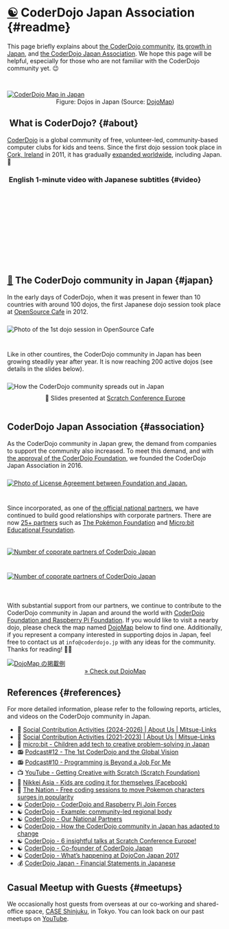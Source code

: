 # [☯️](#readme)  CoderDojo Japan Association {#readme}

This page briefly explains about [the CoderDojo community](#about), [its growth in Japan](#japan), and [the CoderDojo Japan Association](#association). We hope this page will be helpful, especially for those who are not familiar with the CoderDojo community yet. 😉

<div style="padding-top: 30px;">
  <a href='https://map.coderdojo.jp/'>
    <img class="lazyload" loading='lazy' alt='CoderDojo Map in Japan'
     src='/spinner.svg' data-src='/img/dojomap_rect.webp' >
  </a>
</div>
<div style="text-align:center">Figure: Dojos in Japan (Source: <a href='https://map.coderdojo.jp/'>DojoMap</a>)</div>


## [<i class="fa-solid fa-yin-yang"></i>️](#about) What is CoderDojo? {#about}

[CoderDojo](https://codeclub.org/en/coderdojo-community) is a global community of free, volunteer-led, community-based computer clubs for kids and teens. Since the first dojo session took place in [Cork, Ireland](#meetups) in 2011, it has gradually [expanded worldwide](https://map.coderdojo.jp/world), including Japan. 🗾

### [<i class="fa-brands fa-youtube"></i>️](#video) English 1-minute video with Japanese subtitles {#video}
<div class="home-point-video">
  <iframe class='lazyload' frameborder="0"
   allow="accelerometer; clipboard-write; encrypted-media; gyroscope; picture-in-picture; web-share"
   data-src="https://www.youtube.com/embed/GjdRWcdw-N4?list=PL94GDfaSQTmKzw7RLjbmUgl8VyfBR9E8e&cc_load_policy=1&cc_lang_pref=en&rel=0" allowfullscreen></iframe>
</div>

<br>


## [🗾](#japan) The CoderDojo community in Japan {#japan}

In the early days of CoderDojo, when it was present in fewer than 10 countries with around 100 dojos, the first Japanese dojo session took place at [OpenSource Cafe](https://medium.com/opensource-cafe) in 2012.

<div style="padding: 10px 0px;">
  <img class='lazyload' loading='lazy' alt="Photo of the 1st dojo session in OpenSource Cafe"
   src='/coderdojo-japan_cover.min.webp' data-src="/coderdojo-japan_cover.webp" />
</div>

<br>

Like in other countires, the CoderDojo community in Japan has been growing steadily year after year. It is now reaching 200 active dojos (see details in the slides below).

<div style="padding: 10px 0px;">
  <img class='lazyload' loading='lazy' alt="How the CoderDojo community spreads out in Japan"
   src='/spinner.svg' data-src="/img/dojomap_geo.gif" />
</div>

<div>
  <script defer class="speakerdeck-embed" data-slide="1" data-id="cbe1df65074d4777a19c5f15c5bf93e9" data-ratio="1.3333333333333333" src="//speakerdeck.com/assets/embed.js"></script>
  <center>📜 Slides presented at <a href='https://coderdojo.com/2019/08/30/6-insightful-talks-at-scratch-conference-europe/'>Scratch Conference Europe</a></center>
</div>

<br>


## [<i class="fa-solid fa-badge-check"></i>](#association) CoderDojo Japan Association {#association}

As the CoderDojo community in Japan grew, the demand from companies to support the community also increased. To meet this demand, and with [the approval of the CoderDojo Foundation](/docs/regional-license_en), we founded the CoderDojo Japan Association in 2016.

<div style="padding: 10px 0px;">
  <a href='/docs/regional-license_en'>
    <img class='lazyload' loading='lazy' alt="Photo of License Agreement between Foundation and Japan."
     src='/spinner.svg' data-src='/coderdojo-japan-2016_rect.png' />
  </a>
</div>

<br>

Since incorporated, as one of [the official national partners](https://codeclub.org/en/our-partners#:~:text=CoderDojo%20Japan), we have continued to build good relationships with corporate partners. There are now [25+ partners](/#partners) such as [The Pokémon Foundation](https://www.pokemon-foundation.or.jp/news/5/) and [Micro:bit Educational Foundation](https://microbit.org/news/2022-04-14/children-add-tech-to-creative-problemsolving-in-japan/).

<div style="padding: 20px 0px;">
  <a href='https://www.pokemon-foundation.or.jp/news/5/'>
    <img class='lazyload' loading='lazy' alt="Number of coporate partners of CoderDojo Japan"
     src='/spinner.svg' data-src='/coderdojo-japan-partners.png' />
  </a>
</div>

<div style="padding: 20px 0px;">
  <a href='/podcasts/30'>
    <img class='lazyload' loading='lazy' alt="Number of coporate partners of CoderDojo Japan"
     src='/spinner.svg' data-src='/podcasts/30.png' />
  </a>
</div>


<br>

With substantial support from our partners, we continue to contribute to the CoderDojo community in Japan and around the world with [CoderDojo Foundation and Raspberry Pi Foundation](https://web.archive.org/web/20240721015650/https://coderdojo.com/2017/05/26/coderdojo-and-raspberry-pi-join-forces/). If you would like to visit a nearby dojo, please check the map named [DojoMap](https://map.coderdojo.jp/) below to find one. Additionally, if you represent a company interested in supporting dojos in Japan, feel free to contact us at `info@coderdojo.jp` with any ideas for the community. Thanks for reading! 🙏✨

<a href='https://map.coderdojo.jp/'>
  <img class="lazyload" loading='lazy' alt='DojoMap の掲載例'
   src='/spinner.svg' data-src='/img/dojomap_ss.webp' >
</a>
<center>
  <a href='https://map.coderdojo.jp/'>
    &raquo; Check out DojoMap
  </a>
</center>


## [<i class="fa-solid fa-books"></i>](#references) References {#references}

For more detailed information, please refer to the following reports, articles, and videos on the CoderDojo community in Japan.

- 🤝 [Social Contribution Activities (2024-2026) \| About Us \| Mitsue-Links](https://www.mitsue.co.jp/english/company/csr/social/activities/index.html)
- 🤝 [Social Contribution Activities (2021-2023) \| About Us \| Mitsue-Links](https://www.mitsue.co.jp/english/company/csr/social/activities/2021-2023.html)
- 🤝 [micro:bit - Children add tech to creative problem-solving in Japan](https://microbit.org/news/2022-04-14/children-add-tech-to-creative-problemsolving-in-japan/)
- 📻 [Podcast#12 - The 1st CoderDojo and the Global Vision](/podcasts/12)
- 📻 [Podcast#10 - Programming is Beyond a Job For Me](/podcasts/10)
- 📺 [YouTube - Getting Creative with Scratch (Scratch Foundation)](https://www.youtube.com/watch?v=0nHAUzV3VHw)
- 📰 [Nikkei Asia - Kids are coding it for themselves (Facebook)](https://www.facebook.com/nikkeiasia/photos/a.208198422599445/321410134611606)
- 📰 [The Nation - Free coding sessions to move Pokemon characters surges in popularity](https://www.nationthailand.com/international/40005112)
- ☯️ [CoderDojo - CoderDojo and Raspberry Pi Join Forces](https://web.archive.org/web/20240721015650/https://coderdojo.com/2017/05/26/coderdojo-and-raspberry-pi-join-forces/)
- ☯️ [CoderDojo - Example: community-led regional body](https://help.coderdojo.com/cdkb/s/article/Example-community-led-regional-body)
- ☯️ [CoderDojo - Our National Partners](https://codeclub.org/en/our-partners#:~:text=CoderDojo%20Japan)
- ☯️ [CoderDojo - How the CoderDojo community in Japan has adapted to change](https://coderdojo.com/2020/06/18/how-the-coderdojo-community-in-japan-has-adapted-to-change/)
- ☯️ [CoderDojo - 6 insightful talks at Scratch Conference Europe!](https://coderdojo.com/2019/08/30/6-insightful-talks-at-scratch-conference-europe/)
- ☯️ [CoderDojo - Co-founder of CoderDojo Japan](https://coderdojo.com/2016/03/30/coderdojo-heroes-yohei-yasukawa-co-founder-of-coderdojo-japan/)
- ☯️ [CoderDojo - What’s happening at DojoCon Japan 2017](https://coderdojo.com/2017/11/02/whats-happening-at-dojocon-japan-2017/)
- 💰 [CoderDojo Japan - Financial Statements in Japanese](/finances)


## [<i class="fa-brands fa-youtube"></i>](#meetups) Casual Meetup with Guests {#meetups}

We occasionally host guests from overseas at our co-working and shared-office space, [CASE Shinjuku](https://case-shinjuku.com/english), in Tokyo. You can look back on our past meetups on [YouTube](https://www.youtube.com/coderdojojapan).

<div class="home-point-video">
  <iframe class='lazyload' frameborder="0"
   data-src="https://www.youtube.com/embed/8NoL2uRk0PY?list=PL94GDfaSQTmK6xzLNsBMx8gkKrT2HiZ9D&start=60&cc_load_policy=1&cc_lang_pref=en" title="The 1st CoderDojo and the Global Vision - @liaonet"
   allow="accelerometer; autoplay; clipboard-write; encrypted-media; gyroscope; picture-in-picture; web-share"
   allowfullscreen></iframe>
</div>

<div class="home-point-video">
  <iframe class='lazyload' frameborder="0"
   data-src="https://www.youtube.com/embed/KqtRuCdVFws?start=803&rel=0&cc_load_policy=1&cc_lang_pref=en"
   allow="accelerometer; clipboard-write; encrypted-media; gyroscope; picture-in-picture; web-share"
   allowfullscreen></iframe>
</div>

<div class="home-point-video">
  <iframe class='lazyload' frameborder="0"
   data-src="https://www.youtube.com/embed/PrS2g795yZY?list=PL94GDfaSQTmKosrkjpooz71nwWJbguLWJ&rel=0&cc_load_policy=1&cc_lang_pref=en"
   allow="accelerometer; clipboard-write; encrypted-media; gyroscope; picture-in-picture; web-share"
   allowfullscreen></iframe>
</div>

<div class="home-point-video">
  <iframe class='lazyload' frameborder="0"
   data-src="https://www.youtube.com/embed/2Ub1Ny87hl0?list=PL94GDfaSQTmL1ne3U8tRoz9IavydP7onH&cc_load_policy=1&cc_lang_pref=en" title="Penang Science Cluster Meets CoderDojo Japan by Aimy Lee (Talk) - Code Club &amp; CoderDojo meetup"
   allow="accelerometer; autoplay; clipboard-write; encrypted-media; gyroscope; picture-in-picture; web-share"
   allowfullscreen></iframe>
</div>

<div class="home-point-video">
  <iframe class='lazyload' frameborder="0"
   data-src="https://www.youtube.com/embed/2YxzgzGonD0?list=PL94GDfaSQTmJZFLMQ3YH9CE2liETLi0Uq&cc_load_policy=1&cc_lang_pref=en" title="Meetup with Zach, founder of Hack Club"
   allow="accelerometer; autoplay; clipboard-write; encrypted-media; gyroscope; picture-in-picture; web-share"
   allowfullscreen></iframe>
</div>

<div class="home-point-video">
  <iframe class='lazyload' frameborder="0"
   data-src="https://www.youtube.com/embed/Kvc6KhOzHmY?list=PL94GDfaSQTmLpQpm8R7nHpwVKFNLdnZFU&cc_load_policy=1&cc_lang_pref=en" title="Ross &amp; James (1/5): CoderDojo A Global Movement"
   allow="accelerometer; autoplay; clipboard-write; encrypted-media; gyroscope; picture-in-picture; web-share"
   allowfullscreen></iframe>
</div>


<div class='text-center' style='margin-top: 0px; margin-left: -17px;'>
  <div class='g-ytsubscribe'
   data-channelid="UCal5GuoCDCMDQe07w69TuJA" data-layout="full" data-count="default">
    <script src='https://apis.google.com/js/platform.js'></script>
  </div>
</div>


<style type="text/css">
  section.doc h1 {
    margin-bottom: 40px;
    line-height:  2.0em;
  }
  section.doc h2,
  section.doc h3 {
    padding-top:   40px;
    margin-bottom: 20px;
    line-height:  2.0em;
  }

  section.doc p {
    line-height:  2.0em;
  }

  h2#faq {
    text-align: center;
  }

  blockquote small {
    line-height:  2.0em;
  }
</style>
